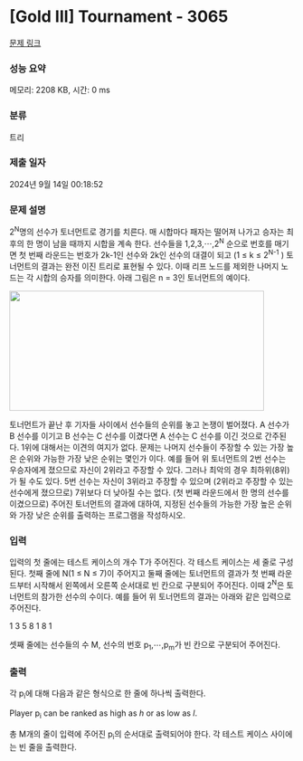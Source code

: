 # [Gold III] Tournament - 3065 

[문제 링크](https://www.acmicpc.net/problem/3065) 

### 성능 요약

메모리: 2208 KB, 시간: 0 ms

### 분류

트리

### 제출 일자

2024년 9월 14일 00:18:52

### 문제 설명

<p>
	2<sup>N</sup>명의 선수가 토너먼트로 경기를 치른다. 매 시합마다 패자는 떨어져 나가고 승자는 최후의 한 명이 남을 때까지 시합을 계속 한다. 선수들을 1,2,3,⋯,2<sup>N</sup> 순으로 번호를 매기면 첫 번째 라운드는 번호가 2k-1인 선수와 2k인 선수의 대결이 되고 (1 ≤ k ≤ 2<sup>N-1</sup> ) 토너먼트의 결과는 완전 이진 트리로 표현될 수 있다. 이때 리프 노드를 제외한 나머지 노드는 각 시합의 승자를 의미한다. 아래 그림은 n = 3인 토너먼트의 예이다.</p>

<p>
	<img alt="" src="https://www.acmicpc.net/upload/images/tourna.png" style="width: 450px; height: 212px;"></p>

<p>
	토너먼트가 끝난 후 기자들 사이에서 선수들의 순위를 놓고 논쟁이 벌어졌다. A 선수가 B 선수를 이기고 B 선수는 C 선수를 이겼다면 A 선수는 C 선수를 이긴 것으로 간주된다. 1위에 대해서는 이견의 여지가 없다. 문제는 나머지 선수들이 주장할 수 있는 가장 높은 순위와 가능한 가장 낮은 순위는 몇인가 이다. 예를 들어 위 토너먼트의 2번 선수는 우승자에게 졌으므로 자신이 2위라고 주장할 수 있다. 그러나 최악의 경우 최하위(8위)가 될 수도 있다. 5번 선수는 자신이 3위라고 주장할 수 있으며 (2위라고 주장할 수 있는 선수에게 졌으므로) 7위보다 더 낮아질 수는 없다. (첫 번째 라운드에서 한 명의 선수를 이겼으므로) 주어진 토너먼트의 결과에 대하여, 지정된 선수들의 가능한 가장 높은 순위와 가장 낮은 순위를 출력하는 프로그램을 작성하시오.</p>

### 입력 

 <p>
	입력의 첫 줄에는 테스트 케이스의 개수 T가 주어진다. 각 테스트 케이스는 세 줄로 구성된다. 첫째 줄에 N(1 ≤ N ≤ 7)이 주어지고 둘째 줄에는 토너먼트의 결과가 첫 번째 라운드부터 시작해서 왼쪽에서 오른쪽 순서대로 빈 칸으로 구분되어 주어진다. 이때 2<sup>N</sup>은 토너먼트의 참가한 선수의 수이다. 예를 들어 위 토너먼트의 결과는 아래와 같은 입력으로 주어진다.</p>

<p>
	1 3 5 8 1 8 1</p>

<p>
	셋째 줄에는 선수들의 수 M, 선수의 번호 p<sub>1</sub>,⋯,p<sub>m</sub>가 빈 칸으로 구분되어 주어진다.</p>

### 출력 

 <p>
	각 p<sub>i</sub>에 대해 다음과 같은 형식으로 한 줄에 하나씩 출력한다.</p>

<p>
	Player p<sub>i</sub> can be ranked as high as <em>h</em> or as low as <em>l</em>.</p>

<p>
	총 M개의 줄이 입력에 주어진 p<sub>i</sub>의 순서대로 출력되어야 한다. 각 테스트 케이스 사이에는 빈 줄을 출력한다.</p>

